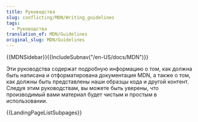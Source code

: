 ```yaml
---
title: Руководства
slug: conflicting/MDN/Writing_guidelines
tags:
  - Руководства
translation_of: MDN/Guidelines
original_slug: MDN/Guidelines
---
```


{{MDNSidebar}}{{IncludeSubnav("/en-US/docs/MDN")}}

Эти руководства содержат подробную информацию о том, как должна быть написана и отформатирована документация MDN, а также о том, как должны быть представлены наши образцы кода и другой контент. Следуя этим руководствам, вы можете быть уверены, что производимый вами материал будет чистым и простым в использовании.

{{LandingPageListSubpages}}
